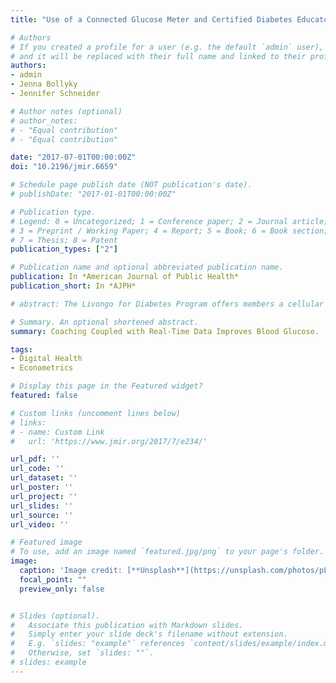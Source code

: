```yaml
---
title: "Use of a Connected Glucose Meter and Certified Diabetes Educator Coaching to Decrease the Likelihood of Abnormal Blood Glucose Excursions: The Livongo for Diabetes Program"

# Authors
# If you created a profile for a user (e.g. the default `admin` user), write the username (folder name) here 
# and it will be replaced with their full name and linked to their profile.
authors:
- admin
- Jenna Bollyky
- Jennifer Schneider

# Author notes (optional)
# author_notes:
# - "Equal contribution"
# - "Equal contribution"

date: "2017-07-01T00:00:00Z"
doi: "10.2196/jmir.6659"

# Schedule page publish date (NOT publication's date).
# publishDate: "2017-01-01T00:00:00Z"

# Publication type.
# Legend: 0 = Uncategorized; 1 = Conference paper; 2 = Journal article;
# 3 = Preprint / Working Paper; 4 = Report; 5 = Book; 6 = Book section;
# 7 = Thesis; 8 = Patent
publication_types: ["2"]

# Publication name and optional abbreviated publication name.
publication: In *American Journal of Public Health*
publication_short: In *AJPH*

# abstract: The Livongo for Diabetes Program offers members a cellular technology enabled, two-way messaging device that measures blood glucose (BG), centrally stores the glucose data, and delivers messages back to the individual in real time, unlimited BG test strips, and access to a diabetes coaching team for questions, goal setting, and automated support for abnormal glucose excursions. The program is sponsored by at risk self-insured employers, health plans and provider organizations where it is free to members with diabetes or it is available directly to the person with diabetes where they cover the cost. The objective of our study was to evaluate BG data from 4544 individuals with diabetes who were enrolled in the Livongo program from October 2014 through December 2015. Members used the Livongo glucose meter to measure their BG levels an average of 1.8 times per day. We estimated the probability of having a day with a BG reading outside of the normal range in months 2 to 12 compared with month 1 of the program, using individual fixed effects to control for individual characteristics. Livongo members experienced an average 18.4% decrease in the likelihood of having a day with hypoglycemia and an average 16.4% decrease in hyperglycemia in months 2 to 12 compared with month 1 as the baseline. The biggest impact was seen on hyperglycemia for nonusers of insulin. We do not know all of the contributing factors such as medication or other treatment changes during the study period. These findings suggest that access to a connected glucose meter and certified diabetes educator coaching is associated with a decrease in the likelihood of abnormal glucose excursions, which can lead to diabetes-related health care savings.

# Summary. An optional shortened abstract.
summary: Coaching Coupled with Real-Time Data Improves Blood Glucose.

tags: 
- Digital Health
- Econometrics

# Display this page in the Featured widget?
featured: false

# Custom links (uncomment lines below)
# links:
# - name: Custom Link
#   url: 'https://www.jmir.org/2017/7/e234/'

url_pdf: ''
url_code: ''
url_dataset: ''
url_poster: ''
url_project: ''
url_slides: ''
url_source: ''
url_video: ''

# Featured image
# To use, add an image named `featured.jpg/png` to your page's folder. 
image:
  caption: 'Image credit: [**Unsplash**](https://unsplash.com/photos/pLCdAaMFLTE)'
  focal_point: ""
  preview_only: false


# Slides (optional).
#   Associate this publication with Markdown slides.
#   Simply enter your slide deck's filename without extension.
#   E.g. `slides: "example"` references `content/slides/example/index.md`.
#   Otherwise, set `slides: ""`.
# slides: example
---
```


